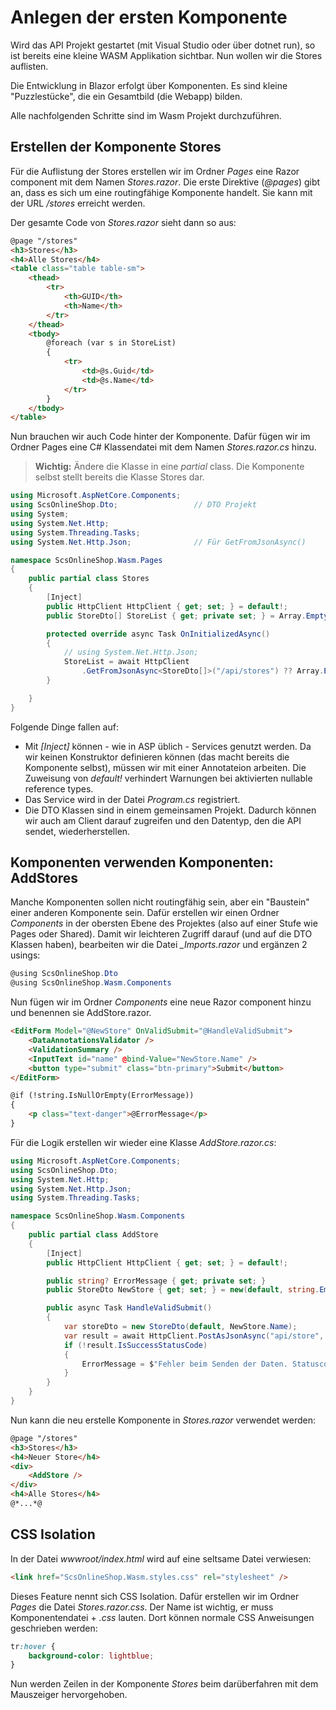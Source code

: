 # Anlegen der ersten Komponente

Wird das API Projekt gestartet (mit Visual Studio oder über dotnet run), so ist bereits eine
kleine WASM Applikation sichtbar. Nun wollen wir die Stores auflisten.

Die Entwicklung in Blazor erfolgt über Komponenten. Es sind kleine "Puzzlestücke", die ein
Gesamtbild (die Webapp) bilden.

Alle nachfolgenden Schritte sind im Wasm Projekt durchzuführen.

## Erstellen der Komponente Stores

Für die Auflistung der Stores erstellen wir im Ordner *Pages* eine Razor component mit dem Namen
*Stores.razor*. Die erste Direktive (*@pages*) gibt an, dass es sich um eine routingfähige
Komponente handelt. Sie kann mit der URL */stores* erreicht werden.

Der gesamte Code von *Stores.razor* sieht dann so aus:
```html
@page "/stores"
<h3>Stores</h3>
<h4>Alle Stores</h4>
<table class="table table-sm">
    <thead>
        <tr>
            <th>GUID</th>
            <th>Name</th>
        </tr>
    </thead>
    <tbody>
        @foreach (var s in StoreList)
        {
            <tr>
                <td>@s.Guid</td>
                <td>@s.Name</td>
            </tr>
        }
    </tbody>
</table>
```

Nun brauchen wir auch Code hinter der Komponente. Dafür fügen wir im Ordner Pages eine C# Klassendatei
mit dem Namen *Stores.razor.cs* hinzu. 

> **Wichtig:** Ändere die Klasse in eine *partial* class. Die Komponente selbst stellt bereits die
> Klasse Stores dar.

```c#
using Microsoft.AspNetCore.Components;
using ScsOnlineShop.Dto;                 // DTO Projekt
using System;
using System.Net.Http; 
using System.Threading.Tasks;
using System.Net.Http.Json;              // Für GetFromJsonAsync()

namespace ScsOnlineShop.Wasm.Pages
{
    public partial class Stores
    {
        [Inject]
        public HttpClient HttpClient { get; set; } = default!;
        public StoreDto[] StoreList { get; private set; } = Array.Empty<StoreDto>();

        protected override async Task OnInitializedAsync()
        {
            // using System.Net.Http.Json;
            StoreList = await HttpClient
                .GetFromJsonAsync<StoreDto[]>("/api/stores") ?? Array.Empty<StoreDto>(); ;
        }

    }
}
```

Folgende Dinge fallen auf:
- Mit *[Inject]* können - wie in ASP üblich - Services genutzt werden. Da wir keinen Konstruktor
  definieren können (das macht bereits die Komponente selbst), müssen wir mit einer Annotateion
  arbeiten. Die Zuweisung von *default!* verhindert Warnungen bei aktivierten nullable reference
  types.
- Das Service wird in der Datei *Program.cs* registriert.
- Die DTO Klassen sind in einem gemeinsamen Projekt. Dadurch können wir auch am Client darauf
  zugreifen und den Datentyp, den die API sendet, wiederherstellen.

## Komponenten verwenden Komponenten: AddStores

Manche Komponenten sollen nicht routingfähig sein, aber ein "Baustein" einer anderen Komponente sein.
Dafür erstellen wir einen Ordner *Components* in der obersten Ebene des Projektes (also auf einer
Stufe wie Pages oder Shared). Damit wir leichteren Zugriff darauf (und auf die DTO Klassen haben),
bearbeiten wir die Datei *_Imports.razor* und ergänzen 2 usings:

```c#
@using ScsOnlineShop.Dto
@using ScsOnlineShop.Wasm.Components
```

Nun fügen wir im Ordner *Components* eine neue Razor component hinzu und benennen sie AddStore.razor.

```html
<EditForm Model="@NewStore" OnValidSubmit="@HandleValidSubmit">
    <DataAnnotationsValidator />
    <ValidationSummary />
    <InputText id="name" @bind-Value="NewStore.Name" />
    <button type="submit" class="btn-primary">Submit</button>
</EditForm>

@if (!string.IsNullOrEmpty(ErrorMessage))
{
    <p class="text-danger">@ErrorMessage</p>
}
```

Für die Logik erstellen wir wieder eine Klasse *AddStore.razor.cs*:

```c#
using Microsoft.AspNetCore.Components;
using ScsOnlineShop.Dto;
using System.Net.Http;
using System.Net.Http.Json;
using System.Threading.Tasks;

namespace ScsOnlineShop.Wasm.Components
{
    public partial class AddStore
    {
        [Inject]
        public HttpClient HttpClient { get; set; } = default!;

        public string? ErrorMessage { get; private set; }
        public StoreDto NewStore { get; set; } = new(default, string.Empty);

        public async Task HandleValidSubmit()
        {
            var storeDto = new StoreDto(default, NewStore.Name);
            var result = await HttpClient.PostAsJsonAsync("api/store", storeDto);
            if (!result.IsSuccessStatusCode)
            {
                ErrorMessage = $"Fehler beim Senden der Daten. Statuscode {result.StatusCode}";
            }
        }
    }
}
```

Nun kann die neu erstelle Komponente in *Stores.razor* verwendet werden:

```html
@page "/stores"
<h3>Stores</h3>
<h4>Neuer Store</h4>
<div>
    <AddStore />
</div>
<h4>Alle Stores</h4>
@*...*@
```

## CSS Isolation

In der Datei *wwwroot/index.html* wird auf eine seltsame Datei verwiesen:

```html
<link href="ScsOnlineShop.Wasm.styles.css" rel="stylesheet" />
```

Dieses Feature nennt sich CSS Isolation. Dafür erstellen wir im Ordner *Pages* die Datei
*Stores.razor.css*. Der Name ist wichtig, er muss Komponentendatei + *.css* lauten. Dort
können normale CSS Anweisungen geschrieben werden:

```css
tr:hover {
    background-color: lightblue;
}
```

Nun werden Zeilen in der Komponente *Stores* beim darüberfahren mit dem Mauszeiger hervorgehoben.
